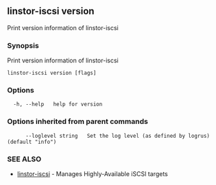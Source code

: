 ## linstor-iscsi version

Print version information of linstor-iscsi

### Synopsis

Print version information of linstor-iscsi

```
linstor-iscsi version [flags]
```

### Options

```
  -h, --help   help for version
```

### Options inherited from parent commands

```
      --loglevel string   Set the log level (as defined by logrus) (default "info")
```

### SEE ALSO

* [linstor-iscsi](linstor-iscsi.md)	 - Manages Highly-Available iSCSI targets

